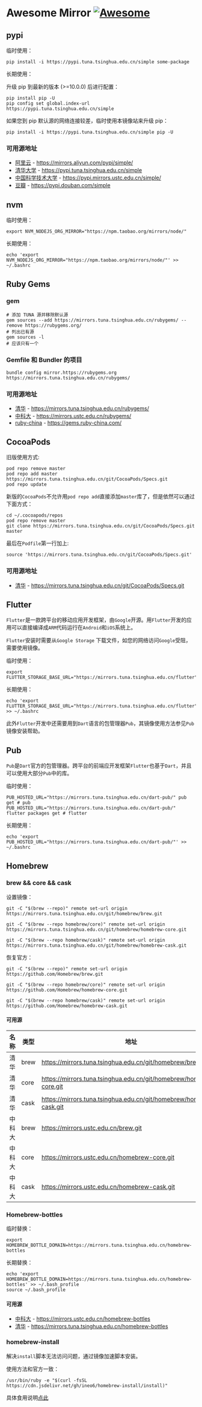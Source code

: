 # **Awesome Mirror** [![Awesome](https://cdn.rawgit.com/sindresorhus/awesome/d7305f38d29fed78fa85652e3a63e154dd8e8829/media/badge.svg)](https://github.com/sindresorhus/awesome)

## pypi

临时使用：
```shell
pip install -i https://pypi.tuna.tsinghua.edu.cn/simple some-package
```

长期使用：

升级 pip 到最新的版本 (>=10.0.0) 后进行配置：
```shell
pip install pip -U
pip config set global.index-url https://pypi.tuna.tsinghua.edu.cn/simple
```

如果您到 pip 默认源的网络连接较差，临时使用本镜像站来升级 pip：

```shell
pip install -i https://pypi.tuna.tsinghua.edu.cn/simple pip -U
```

### 可用源地址

- [阿里云](https://mirrors.aliyun.com/pypi/simple/) - https://mirrors.aliyun.com/pypi/simple/
- [清华大学](https://pypi.tuna.tsinghua.edu.cn/simple) - https://pypi.tuna.tsinghua.edu.cn/simple
- [中国科学技术大学](https://pypi.mirrors.ustc.edu.cn/simple/) - https://pypi.mirrors.ustc.edu.cn/simple/
- [豆瓣](https://pypi.douban.com/simple) - https://pypi.douban.com/simple




## nvm

临时使用：
```shell
export NVM_NODEJS_ORG_MIRROR="https://npm.taobao.org/mirrors/node/"
```

长期使用：

```shell
echo 'export NVM_NODEJS_ORG_MIRROR="https://npm.taobao.org/mirrors/node/"' >> ~/.bashrc
```

## Ruby Gems

### gem
```shell
# 添加 TUNA 源并移除默认源
gem sources --add https://mirrors.tuna.tsinghua.edu.cn/rubygems/ --remove https://rubygems.org/
# 列出已有源
gem sources -l
# 应该只有一个
```
 
### Gemfile 和 Bundler 的项目

```shell
bundle config mirror.https://rubygems.org https://mirrors.tuna.tsinghua.edu.cn/rubygems/
```

### 可用源地址

- [清华](https://mirror.tuna.tsinghua.edu.cn/help/rubygems/) - https://mirrors.tuna.tsinghua.edu.cn/rubygems/
- [中科大](https://lug.ustc.edu.cn/wiki/mirrors/help/rubygems) - https://mirrors.ustc.edu.cn/rubygems/ 
- [ruby-china](https://gems.ruby-china.com/) - https://gems.ruby-china.com/

## CocoaPods

旧版使用方式:

```shell
pod repo remove master
pod repo add master https://mirrors.tuna.tsinghua.edu.cn/git/CocoaPods/Specs.git
pod repo update
```

新版的`CocoaPods`不允许用`pod repo add`直接添加`master`库了，但是依然可以通过下面方式：

```shell
cd ~/.cocoapods/repos 
pod repo remove master
git clone https://mirrors.tuna.tsinghua.edu.cn/git/CocoaPods/Specs.git master
```

最后在`Podfile`第一行加上:

```
source 'https://mirrors.tuna.tsinghua.edu.cn/git/CocoaPods/Specs.git'
```

### 可用源地址

- [清华](https://mirror.tuna.tsinghua.edu.cn/help/CocoaPods/) - https://mirrors.tuna.tsinghua.edu.cn/git/CocoaPods/Specs.git

## Flutter

`Flutter`是一款跨平台的移动应用开发框架，由`Google`开源。用`Flutter`开发的应用可以直接编译成`ARM`代码运行在`Android`和`iOS`系统上。

`Flutter`安装时需要从`Google Storage` 下载文件，如您的网络访问`Google`受阻，需要使用镜像。

临时使用：
```shell
export FLUTTER_STORAGE_BASE_URL="https://mirrors.tuna.tsinghua.edu.cn/flutter"
```

长期使用：
```shell
echo 'export FLUTTER_STORAGE_BASE_URL="https://mirrors.tuna.tsinghua.edu.cn/flutter"' >> ~/.bashrc
```

此外`Flutter`开发中还需要用到`Dart`语言的包管理器`Pub`，其镜像使用方法参见`Pub` 镜像安装帮助。

## Pub

`Pub`是`Dart`官方的包管理器。跨平台的前端应开发框架`Flutter`也基于`Dart`，并且可以使用大部分`Pub`中的库。

临时使用：
```shell
PUB_HOSTED_URL="https://mirrors.tuna.tsinghua.edu.cn/dart-pub/" pub get # pub
PUB_HOSTED_URL="https://mirrors.tuna.tsinghua.edu.cn/dart-pub/" flutter packages get # flutter
```

长期使用：
```shell
echo 'export PUB_HOSTED_URL="https://mirrors.tuna.tsinghua.edu.cn/dart-pub/"' >> ~/.bashrc
```

## Homebrew

### brew && core && cask

设置镜像：
```shell
git -C "$(brew --repo)" remote set-url origin https://mirrors.tuna.tsinghua.edu.cn/git/homebrew/brew.git

git -C "$(brew --repo homebrew/core)" remote set-url origin https://mirrors.tuna.tsinghua.edu.cn/git/homebrew/homebrew-core.git

git -C "$(brew --repo homebrew/cask)" remote set-url origin https://mirrors.tuna.tsinghua.edu.cn/git/homebrew/homebrew-cask.git
```

恢复官方：

```shell
git -C "$(brew --repo)" remote set-url origin https://github.com/Homebrew/brew.git

git -C "$(brew --repo homebrew/core)" remote set-url origin https://github.com/Homebrew/homebrew-core.git

git -C "$(brew --repo homebrew/cask)" remote set-url origin https://github.com/Homebrew/homebrew-cask.git
```


#### 可用源

| 名称 | 类型 | 地址 |
| --- | --- | --- |
| 清华 | brew | https://mirrors.tuna.tsinghua.edu.cn/git/homebrew/brew.git |
| 清华 | core | https://mirrors.tuna.tsinghua.edu.cn/git/homebrew/homebrew-core.git |
| 清华 | cask | https://mirrors.tuna.tsinghua.edu.cn/git/homebrew/homebrew-cask.git |
| 中科大 | brew | https://mirrors.ustc.edu.cn/brew.git |
| 中科大  | core | https://mirrors.ustc.edu.cn/homebrew-core.git |
| 中科大  | cask | https://mirrors.ustc.edu.cn/homebrew-cask.git |



### Homebrew-bottles

临时替换：
```shell
export HOMEBREW_BOTTLE_DOMAIN=https://mirrors.tuna.tsinghua.edu.cn/homebrew-bottles
```

长期替换：
```shell
echo 'export HOMEBREW_BOTTLE_DOMAIN=https://mirrors.tuna.tsinghua.edu.cn/homebrew-bottles' >> ~/.bash_profile
source ~/.bash_profile
```

#### 可用源

- [中科大](https://mirrors.ustc.edu.cn/homebrew-bottles) - https://mirrors.ustc.edu.cn/homebrew-bottles
- [清华](https://mirrors.tuna.tsinghua.edu.cn/homebrew-bottles) - https://mirrors.tuna.tsinghua.edu.cn/homebrew-bottles

### homebrew-install

解决`install`脚本无法访问问题，通过镜像加速脚本安装。

使用方法和官方一致：

```shell
/usr/bin/ruby -e "$(curl -fsSL https://cdn.jsdelivr.net/gh/ineo6/homebrew-install/install)"
```

具体食用说明[点此](http://idayer.com/mac-install-homebrew-by-cdn/)
